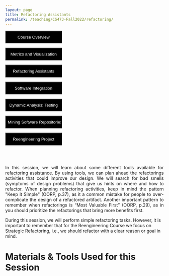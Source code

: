 ```yaml
---
layout: page
title: Refactoring Assistants
permalink: /teaching/CS473-Fall2022/refactoring/
---
```

<form action="/teaching/CS473-Fall2022/">
    <input type="submit" style="background-color:black;color:white;width:180px;
height:40px;" value="Course Overview" />
</form>
<form action="/teaching/CS473-Fall2022/metrics/">
    <input type="submit" style="background-color:black;color:white;width:180px;
height:40px;" value="Metrics and Visualization" />
</form>
<form action="/teaching/CS473-Fall2022/refactoring/">
    <input type="submit" style="background-color:black;color:white;width:180px;
height:40px;" value="Refactoring Assistants" />
</form>
<form action="/teaching/CS473-Fall2022/integration/">
    <input type="submit" style="background-color:black;color:white;width:180px;
height:40px;" value="Software Integration" />
</form>
<form action="/teaching/CS473-Fall2022/dynamic/">
    <input type="submit" style="background-color:black;color:white;width:180px;
height:40px;" value="Dynamic Analysis: Testing" />
</form>
<form action="/teaching/CS473-Fall2022/msr/">
    <input type="submit" style="background-color:black;color:white;width:180px;
height:40px;" value="Mining Software Repositories" />
</form>
<form action="/teaching/CS473-Fall2022/project/">
    <input type="submit" style="background-color:black;color:white;width:180px;
height:40px;" value="Reengineering Project" />
</form>

<br/>
<br/>

<p align="justify">
In this session, we will learn about some different tools available for refactoring assistance. By using tools, we can plan ahead the refactorings activities that could improve our design. We will search for bad smells (symptoms of design problems) that give us hints on where and how to refactor. When planning refactoring activities, keep in mind the pattern "Keep it Simple" (OORP, p.37), as it a common mistake for people to over-complicate the design of a refactored artifact. Another important pattern to remember when refactorings is “Most Valuable First” (OORP, p.29), as in you should prioritize the refactorings that bring more benefits first.

During this session, we will perform simple refactoring tasks. However, it is important to remember that for the Reengineering Course we focus on Strategic Refactoring, i.e., we should refactor with a clear reason or goal in mind. 

Materials & Tools Used for this Session
==========